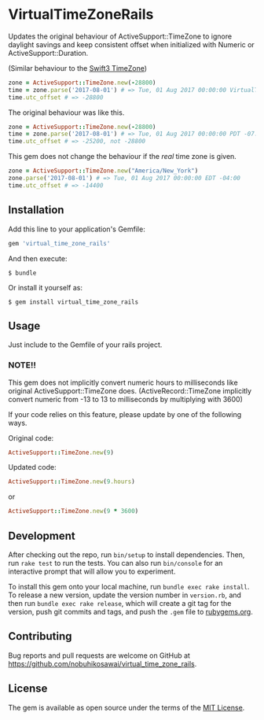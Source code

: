 # VirtualTimeZoneRails

Updates the original behaviour of ActiveSupport::TimeZone
to ignore daylight savings and keep consistent offset
when initialized with Numeric or ActiveSupport::Duration.

(Similar behaviour to the [Swift3 TimeZone](https://developer.apple.com/documentation/foundation/timezone/2293718-init#discussion))

```ruby
zone = ActiveSupport::TimeZone.new(-28800)
time = zone.parse('2017-08-01') # => Tue, 01 Aug 2017 00:00:00 VirtualTimeZone -08:00
time.utc_offset # => -28800
```

The original behaviour was like this.
```ruby
zone = ActiveSupport::TimeZone.new(-28800)
time = zone.parse('2017-08-01') # => Tue, 01 Aug 2017 00:00:00 PDT -07:00
time.utc_offset # => -25200, not -28800
```

This gem does not change the behaviour if the _real_ time zone is given.

```ruby
zone = ActiveSupport::TimeZone.new("America/New_York")
zone.parse('2017-08-01') # => Tue, 01 Aug 2017 00:00:00 EDT -04:00
time.utc_offset # => -14400
```

## Installation

Add this line to your application's Gemfile:

```ruby
gem 'virtual_time_zone_rails'
```

And then execute:

    $ bundle

Or install it yourself as:

    $ gem install virtual_time_zone_rails

## Usage

Just include to the Gemfile of your rails project.

### NOTE!!
This gem does not implicitly convert numeric hours to milliseconds like original ActiveSupport::TimeZone does.
(ActiveRecord::TimeZone implicitly convert numeric from -13 to 13 to milliseconds by multiplying with 3600)

If your code relies on this feature, please update by one of the following ways.

Original code:
```ruby
ActiveSupport::TimeZone.new(9)
```
Updated code:
```ruby
ActiveSupport::TimeZone.new(9.hours)
```
or
```ruby
ActiveSupport::TimeZone.new(9 * 3600)
```

## Development

After checking out the repo, run `bin/setup` to install dependencies. Then, run `rake test` to run the tests. You can also run `bin/console` for an interactive prompt that will allow you to experiment.

To install this gem onto your local machine, run `bundle exec rake install`. To release a new version, update the version number in `version.rb`, and then run `bundle exec rake release`, which will create a git tag for the version, push git commits and tags, and push the `.gem` file to [rubygems.org](https://rubygems.org).

## Contributing

Bug reports and pull requests are welcome on GitHub at https://github.com/nobuhikosawai/virtual_time_zone_rails.

## License

The gem is available as open source under the terms of the [MIT License](https://opensource.org/licenses/MIT).
